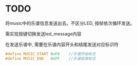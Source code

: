 # TODO

将music中的乐谱信息发送出去。不区分LED, 按帧依次循环发送。

需实现按键切换发送led_message内容

在发送乐谱中, 需要在乐谱内容开头和结尾发送对应标识符

~~~c++
#define MUSIC_START	0xF0	//乐谱开始标志
#define MUSIC_END	0xFF	//乐谱结束标志
~~~


